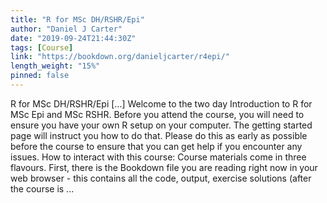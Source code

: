 ```yaml
---
title: "R for MSc DH/RSHR/Epi"
author: "Daniel J Carter"
date: "2019-09-24T21:44:30Z"
tags: [Course]
link: "https://bookdown.org/danieljcarter/r4epi/"
length_weight: "15%"
pinned: false
---
```


R for MSc DH/RSHR/Epi [...] Welcome to the two day Introduction to R for MSc Epi and MSc RSHR. Before you attend the course, you will need to ensure you have your own R setup on your computer. The getting started page will instruct you how to do that. Please do this as early as possible before the course to ensure that you can get help if you encounter any issues. How to interact with this course: Course materials come in three flavours. First, there is the Bookdown file you are reading right now in your web browser - this contains all the code, output, exercise solutions (after the course is  ...
